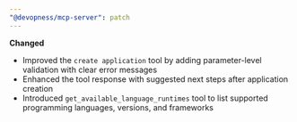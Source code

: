```yaml
---
"@devopness/mcp-server": patch
---
```


**Changed**
- Improved the `create application` tool by adding parameter-level validation with clear error messages
- Enhanced the tool response with suggested next steps after application creation
- Introduced `get_available_language_runtimes` tool to list supported programming languages, versions, and frameworks

